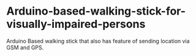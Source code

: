 # Arduino-based-walking-stick-for-visually-impaired-persons
Arduino Based walking stick that also has feature of sending location via GSM and GPS.

